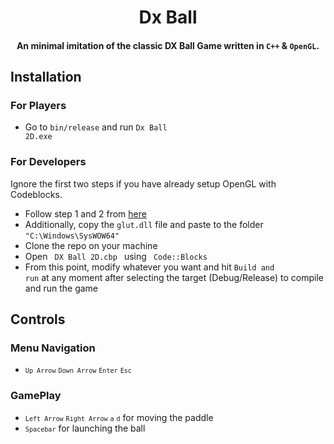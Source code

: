 <h1 align="center">
  Dx Ball
  <br>
</h1>

<h4 align="center">An minimal imitation of the classic DX Ball Game written in <code>C++</code> & <code>OpenGL</code>.</h4>

## Installation

### For Players
* Go to <code>bin/release</code> and run <code>Dx Ball 2D.exe</code>

### For Developers
Ignore the first two steps if you have already setup OpenGL with Codeblocks.
* Follow step 1 and 2 from <a href="https://github.com/user/repo/blob/branch/other_file.md"> here </a>
* Additionally, copy the <code>glut.dll</code> file and paste to the folder <code>"C:\Windows\SysWOW64"</code>
* Clone the repo on your machine
* Open <code> DX Ball 2D.cbp </code> using <code> Code::Blocks </code>
* From this point, modify whatever you want and hit <code>Build and run</code> at any moment after selecting the target (Debug/Release) to compile and run the game

## Controls

### Menu Navigation
* <code>`Up Arrow`</code> <code>`Down Arrow`</code> <code>`Enter`</code> <code>`Esc`</code>

### GamePlay
* <code>`Left Arrow`</code> <code>`Right Arrow`</code> <code>`a`</code> <code>`d`</code> for moving the paddle
* <code>`Spacebar`</code> for launching the ball
